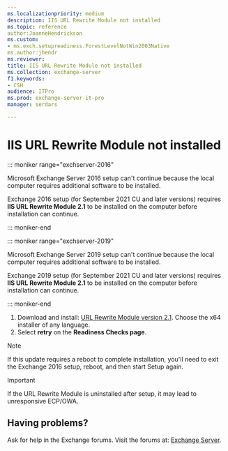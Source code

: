 ```yaml
---
ms.localizationpriority: medium
description: IIS URL Rewrite Module not installed
ms.topic: reference
author:JoanneHendrickson
ms.custom:
- ms.exch.setupreadiness.ForestLevelNotWin2003Native
ms.author:jhendr
ms.reviewer:
title: IIS URL Rewrite Module not installed
ms.collection: exchange-server
f1.keywords:
- CSH
audience: ITPro
ms.prod: exchange-server-it-pro
manager: serdars

---
```

# IIS URL Rewrite Module not installed

::: moniker range="exchserver-2016"

Microsoft Exchange Server 2016 setup can't continue because the local computer requires additional software to be installed.

Exchange 2016 setup (for September 2021 CU and later versions) requires **IIS URL Rewrite Module 2.1** to be installed on the computer before installation can continue.

::: moniker-end

::: moniker range="exchserver-2019"

Microsoft Exchange Server 2019 setup can't continue because the local computer requires additional software to be installed.

Exchange 2019 setup (for September 2021 CU and later versions) requires **IIS URL Rewrite Module 2.1** to be installed on the computer before installation can continue.

::: moniker-end

1. Download and install:  [URL Rewrite Module version 2.1](https://www.iis.net/downloads/microsoft/url-rewrite). Choose the x64 installer of any language.
2. Select **retry** on the **Readiness Checks page**.

> [!NOTE]
> If this update requires a reboot to complete installation, you'll need to exit the Exchange 2016 setup, reboot, and then start Setup again.

> [!IMPORTANT]
> If the URL Rewrite Module is uninstalled after setup, it may lead to unresponsive ECP/OWA.

## Having problems?

Ask for help in the Exchange forums. Visit the forums at: [Exchange Server](https://social.technet.microsoft.com/forums/office/home?category=exchangeserver).
